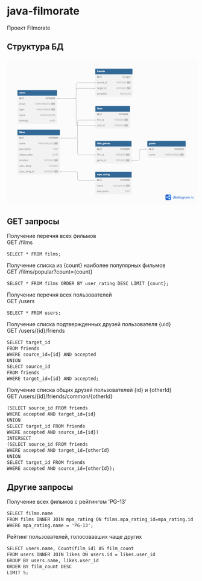 # java-filmorate
Проект Filmorate

## Структура БД
![Структура БД](db_structure.png)

## GET запросы

Получение перечня всех фильмов  
GET /films

    SELECT * FROM films;

Получение списка из {count} наиболее популярных фильмов  
GET /films/popular?count={count}

    SELECT * FROM films ORDER BY user_rating DESC LIMIT {count};

Получение перечня всех пользователей  
GET /users

    SELECT * FROM users;

Получение списка подтвержденных друзей пользователя {uid}  
GET /users/{id}/friends

    SELECT target_id 
    FROM friends
    WHERE source_id={id} AND accepted
    UNION
    SELECT source_id
    FROM friends
    WHERE target_id={id} AND accepted;

Получение списка общих друзей пользователей {id} и {otherId}  
GET /users/{id}/friends/common/{otherId}

    (SELECT source_id FROM friends
    WHERE accepted AND target_id={id}
    UNION
    SELECT target_id FROM friends
    WHERE accepted AND source_id={id})
    INTERSECT
    (SELECT source_id FROM friends
    WHERE accepted AND target_id={otherId}
    UNION
    SELECT target_id FROM friends
    WHERE accepted AND source_id={otherId});

## Другие запросы

Получение всех фильмов с рейтингом 'PG-13' 

    SELECT films.name
    FROM films INNER JOIN mpa_rating ON films.mpa_rating_id=mpa_rating.id
    WHERE mpa_rating.name = 'PG-13';

Рейтинг пользователей, голосовавших чаще других

    SELECT users.name, Count(film_id) AS film_count
    FROM users INNER JOIN likes ON users.id = likes.user_id
    GROUP BY users.name, likes.user_id
    ORDER BY film_count DESC
    LIMIT 5;
